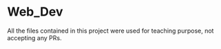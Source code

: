 # Web_Dev

All the files contained in this project were used for teaching purpose, not accepting any PRs.
